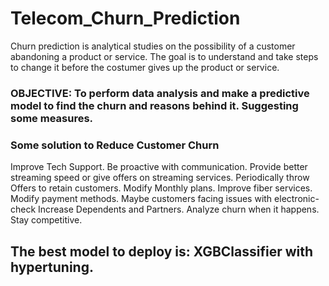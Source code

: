 # Telecom_Churn_Prediction

Churn prediction is analytical studies on the possibility of a customer abandoning a product or service. The goal is to understand and take steps to change it before the costumer gives up the product or service.

### OBJECTIVE: To perform data analysis and make a predictive model to find the churn and reasons behind it. Suggesting some measures.



### Some solution to Reduce Customer Churn

Improve Tech Support.
Be proactive with communication.
Provide better streaming speed or give offers on streaming services.
Periodically throw Offers to retain customers.
Modify Monthly plans.
Improve fiber services.
Modify payment methods. Maybe customers facing issues with electronic-check
Increase Dependents and Partners.
Analyze churn when it happens.
Stay competitive.

## The best model to deploy is: XGBClassifier with hypertuning.
